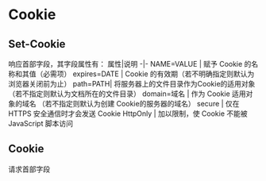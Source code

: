 # Cookie
## Set-Cookie
响应首部字段，其字段属性有：
属性|说明
-|-
NAME=VALUE | 赋予 Cookie 的名称和其值（必需项）
expires=DATE | Cookie 的有效期（若不明确指定则默认为浏览器关闭前为止）
path=PATH| 将服务器上的文件目录作为Cookie的适用对象（若不指定则默认为文档所在的文件目录）
domain=域名 | 作为 Cookie 适用对象的域名 （若不指定则默认为创建 Cookie的服务器的域名）
secure | 仅在 HTTPS 安全通信时才会发送 Cookie
HttpOnly | 加以限制，使 Cookie 不能被 JavaScript 脚本访问

## Cookie
请求首部字段
